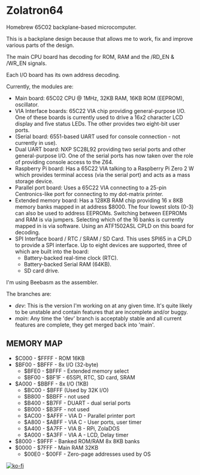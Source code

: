 # Zolatron64

Homebrew 65C02 backplane-based microcomputer.

This is a backplane design because that allows me to work, fix and improve various parts of the design.

The main CPU board has decoding for ROM, RAM and the /RD_EN & /WR_EN signals.

Each I/O board has its own address decoding.

Currently, the modules are:

- Main board: 65C02 CPU @ 1MHz, 32KB RAM, 16KB ROM (EEPROM), oscillator.
- VIA Interface boards: 65C22 VIA chip providing general-purpose I/O. One of these boards is currently used to drive a 16x2 character LCD display and five status LEDs. The other provides two eight-bit user ports.
- (Serial board: 6551-based UART used for console connection - not currently in use).
- Dual UART board: NXP SC28L92 providing two serial ports and other general-purpose I/O. One of the serial ports has now taken over the role of providing console access to the Z64.
- Raspberry Pi board: Has a 65C22 VIA talking to a Raspberry Pi Zero 2 W which provides terminal access (via the serial port) and acts as a mass storage device.
- Parallel port board: Uses a 65C22 VIA connecting to a 25-pin Centronics-like port for connecting to my dot-matrix printer.
- Extended memory board: Has a 128KB RAM chip providing 16 x 8KB memory banks mapped in at address $8000. The four lowest slots (0-3) can also be used to address EEPROMs. Switching between EEPROMs and RAM is via jumpers. Selecting which of the 16 banks is currently mapped in is via software. Using an ATF1502ASL CPLD on this board for decoding.
- SPI Interface board / RTC / SRAM / SD Card. This uses SPI65 in a CPLD to provide a SPI interface. Up to eight devices are supported, three of which are built into the board:
  - Battery-backed real-time clock (RTC).
  - Battery-backed Serial RAM (64KB).
  - SD card drive.

I'm using Beebasm as the assembler.

The branches are:

- _dev_: This is the version I'm working on at any given time. It's quite likely to be unstable and contain features that are incomplete and/or buggy.
- _main_: Any time the 'dev' branch is acceptably stable and all current features are complete, they get merged back into 'main'.

## MEMORY MAP

- $C000 - $FFFF - ROM 16KB
- $BF00 - $BFFF - 8x I/O (32-byte)
  - $BFE0 - $BFFF - Extended memory select
  - $BF00 - $BF1F - 65SPI, RTC, SD card, SRAM
- $A000 - $BBFF - 8x I/O (1KB)
  - $BC00 - $BFFF (Used by 32K I/O)
  - $B800 - $BBFF - not used
  - $B400 - $B7FF - DUART - dual serial ports
  - $B000 - $B3FF - not used
  - $AC00 - $AFFF - VIA D - Parallel printer port
  - $A800 - $ABFF - VIA C - User ports, user timer
  - $A400 - $A7FF - VIA B - RPi, ZolaDOS
  - $A000 - $A3FF - VIA A - LCD, Delay timer
- $8000 - $9FFF - Banked ROM/RAM 8x 8KB banks
- $0000 - $7FFF - Main RAM 32KB
  - $00E0 - $00FF - Zero-page addresses used by OS

[![ko-fi](https://ko-fi.com/img/githubbutton_sm.svg)](https://ko-fi.com/B0B312WQJV)
